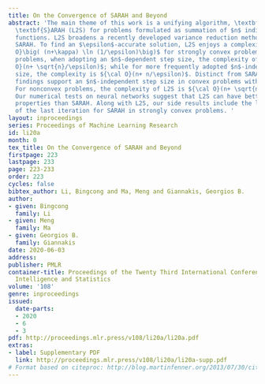 ```yaml
---
title: On the Convergence of SARAH and Beyond
abstract: 'The main theme of this work is a unifying algorithm, \textbf{L}oop\textbf{L}ess
  \textbf{S}ARAH (L2S) for problems formulated as summation of $n$ individual loss
  functions. L2S broadens a recently developed variance reduction method known as
  SARAH. To find an $\epsilon$-accurate solution, L2S enjoys a complexity of ${\cal
  O}\big( (n+\kappa) \ln (1/\epsilon)\big)$ for strongly convex problems. For convex
  problems, when adopting an $n$-dependent step size, the complexity of L2S is ${\cal
  O}(n+ \sqrt{n}/\epsilon)$; while for more frequently adopted $n$-independent step
  size, the complexity is ${\cal O}(n+ n/\epsilon)$. Distinct from SARAH, our theoretical
  findings support an $n$-independent step size in convex problems without extra assumptions.
  For nonconvex problems, the complexity of L2S is ${\cal O}(n+ \sqrt{n}/\epsilon)$.
  Our numerical tests on neural networks suggest that L2S can have better generalization
  properties than SARAH. Along with L2S, our side results include the linear convergence
  of the last iteration for SARAH in strongly convex problems. '
layout: inproceedings
series: Proceedings of Machine Learning Research
id: li20a
month: 0
tex_title: On the Convergence of SARAH and Beyond
firstpage: 223
lastpage: 233
page: 223-233
order: 223
cycles: false
bibtex_author: Li, Bingcong and Ma, Meng and Giannakis, Georgios B.
author:
- given: Bingcong
  family: Li
- given: Meng
  family: Ma
- given: Georgios B.
  family: Giannakis
date: 2020-06-03
address: 
publisher: PMLR
container-title: Proceedings of the Twenty Third International Conference on Artificial
  Intelligence and Statistics
volume: '108'
genre: inproceedings
issued:
  date-parts:
  - 2020
  - 6
  - 3
pdf: http://proceedings.mlr.press/v108/li20a/li20a.pdf
extras:
- label: Supplementary PDF
  link: http://proceedings.mlr.press/v108/li20a/li20a-supp.pdf
# Format based on citeproc: http://blog.martinfenner.org/2013/07/30/citeproc-yaml-for-bibliographies/
---
```

